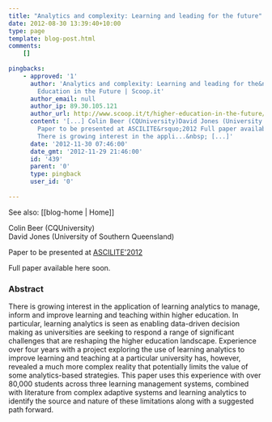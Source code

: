 ```yaml
---
title: "Analytics and complexity: Learning and leading for the future"
date: 2012-08-30 13:39:40+10:00
type: page
template: blog-post.html
comments:
    []
    
pingbacks:
    - approved: '1'
      author: 'Analytics and complexity: Learning and leading for the&nbsp;future | Higher
        Education in the Future | Scoop.it'
      author_email: null
      author_ip: 89.30.105.121
      author_url: http://www.scoop.it/t/higher-education-in-the-future/p/3530902508/analytics-and-complexity-learning-and-leading-for-the-future
      content: '[...] Colin Beer (CQUniversity)David Jones (University of Southern Queensland)
        Paper to be presented at ASCILITE&rsquo;2012 Full paper available here soon. Abstract
        There is growing interest in the appli...&nbsp; [...]'
      date: '2012-11-30 07:46:00'
      date_gmt: '2012-11-29 21:46:00'
      id: '439'
      parent: '0'
      type: pingback
      user_id: '0'
    
---
```


See also: [[blog-home | Home]]

Colin Beer (CQUniversity)  
David Jones (University of Southern Queensland)

Paper to be presented at [ASCILITE'2012](http://www.ascilite2012.org/)

Full paper available here soon.

### Abstract

There is growing interest in the application of learning analytics to manage, inform and improve learning and teaching within higher education. In particular, learning analytics is seen as enabling data-driven decision making as universities are seeking to respond a range of significant challenges that are reshaping the higher education landscape. Experience over four years with a project exploring the use of learning analytics to improve learning and teaching at a particular university has, however, revealed a much more complex reality that potentially limits the value of some analytics-based strategies. This paper uses this experience with over 80,000 students across three learning management systems, combined with literature from complex adaptive systems and learning analytics to identify the source and nature of these limitations along with a suggested path forward.
